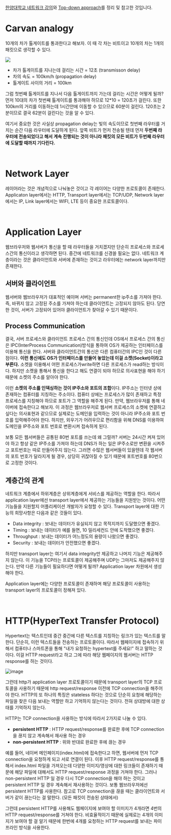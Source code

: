 [한양대학교 네트워크 강의](http://www.kocw.net/home/search/kemView.do?kemId=1169634)와 [Top-down approach](http://www.bau.edu.jo/UserPortal/UserProfile/PostsAttach/10617_1870_1.pdf)를 정리 및 참고한 것입니다.

# Carvan analogy

10개의 차가 톨게이트를 통과한다고 해보자. 이 때 각 차는 비트이고 10개의 차는 1개의 패킷으로 생각할 수 있다. 

<img src="https://user-images.githubusercontent.com/35518072/42719538-25a1beca-8752-11e8-8a53-177cba8ca99a.png">

* 차가 톨게이트를 지나는데 걸리는 시간 = 12초 (transmisson delay)
* 차의 속도 = 100km/h (propagation delay)
* 톨게이트 사이의 거리 = 100km

그럼 첫번째 톨게이트를 지나서 다음 톨게이트까지 가는데 걸리는 시간은 어떻게 될까? 먼저 10대의 차가 첫번째 톨게이트를 통과해야 하므로 12*10 = 120초가 걸린다. 또한 100km의 거리를 이동하는데 1시간안에 이동할 수 있으므로 60분이 걸린다. 120초는 2분이므로 결국 62분이 걸린다는 것을 알 수 있다. 

여기서 중요한 것은 사실상 propagation delay는 빛의 속도이므로 첫번째 라우터를 거치는 순간 다음 라우터에 도달하게 된다. 앞쪽 비트가 먼저 전송될 텐데 먼저 **두번째 라우터에 전송되었다고 해서 계속 진행되는 것이 아니라 패킷의 모든 비트가 두번째 라우터에 도달할 때까지 기다린다.**

<br>

# Network Layer

레이어라는 것은 개념적으로 나눠놓은 것이고 각 레이어는 다양한 프로토콜이 존재한다. Applicaton layer에서는 HTTP, Transport layer에서는 TCP/UDP, Network layer에서는 IP, Link layer에서는 WIFI, LTE 등이 중요한 프로토콜이다.

<br>

# Application Layer

웹브라우저와 웹서버가 통신을 할 때 라우터들을 거치겠지만 단순히 프로세스와 프로세스간의 통신이라고 생각하면 된다. 중간에 네트워크를 신경쓸 필요는 없다. 네트워크 계층이라는 것은 클라이언트와 서버에 존재하는 것이고 라우터에는 network layer까지만 존재한다. 

## 서버와 클라이언트

웹서버와 웹브라우저가 대표적인 예이며 서버는 permanent한 ip주소를 가져야 한다. 즉, 바뀌지 않고 고정된 주소를 가져야 하는데 클라이언트는 고정되지 않아도 된다. 당연한 것이, 서버가 고정되어 있어야 클라이언트가 찾아갈 수 있기 때문이다.

## Process Communication

결국, 서버 프로세스와 클라이언트 프로세스 간의 통신인데 OS에서 프로세스 간의 통신은 IPC(InterProcess Communication)방식을 통하여 OS가 제공하는 인터페이스를 이용해 통신을 한다. 서버와 클라이언트간의 통신은 다른 컴퓨터간의 IPC인 것이 다른 점이다. **이런 통신에도 OS가 인터페이스를 만들어 놓았는데 이걸 소켓(Socket)이라고 부른다.** 소켓을 이용해서 어떤 프로세스가write하면 다른 프로세스가 read하는 방식이다. 하지만 소켓을 통해서 통신을 한다고 해도 연결이 되야 하므로 의사표현을 해야 하기 때문에 소켓의 주소를 알아야 한다. 

이런 **소켓의 주소를 인덱싱하는 것이 IP주소와 포트의 조합**이다. IP주소는 인터넷 상에 존재하는 컴퓨터를 지칭하는 주소이다. 컴퓨터 상에는 프로세스가 많이 존재하고 특정 프로세스를 지칭해야 하므로 포트가 그 역할을 해주게 된다. 만약, 웹브라우저를 통해 네이버에 접속한다고 해보자. 이 과정은 웹브라우저로 웹서버 프로세스의 소켓에 연결하고 싶다는 의사표현과 같으므로 실제로는 도메인을 입력하는 것이 아니라 IP주소와 포트 번호를 입력해주어야 한다. 하지만, 외우기가 어려우므로 편리함을 위해 DNS를 이용하여 도메인을 IP주소와 포트 번호로 변환시켜 접속하게 된다.

보통 모든 웹서버들은 공통된 80번 포트를 쓰는데 왜 그럴까? 서버는 24시간 켜져 있어야 하고 항상 같은 IP주소를 가져야 하는데 DNS가 하는 일은 IP주소로만 변환을 시켜주고 포트번호는 따로 만들어주지 않는다. 그러면 수많은 웹서버들이 있을텐데 각 웹서버의 포트 번호가 달라지게 될 경우, 상당히 귀찮아질 수 있기 때문에 포트번호를 80번으로 고정한 것이다.

## 계층간의 관계

네트워크 계층에서 하위계층은 상위계층에게 서비스를 제공하는 역할을 한다. 따라서 application layer에선 transport layer에서 제공하는 기능들을 지원받는 것이다. 어떤 기능들을 지원할지 어플리케이션 개발자가 요청할 수 있다. Transport layer에 대한 기능의 희망사항은 다음과 같은 것들이 있다.

* Data integrity : 보내는 데이터가 유실되지 않고 목적지까지 도달했으면 좋겠다.
* Timing : 보내는 데이터가 예를 들면, 10 밀리세컨드 안에 도착했으면 좋겠다.
* Throughput : 보내는 데이터가 어느정도의 용량이 나왔으면 좋겠다.
* Security : 보내는 데이터가 안전했으면 좋겠다.

하지만 transport layer는 여기서 data integrity만 제공하고 나머지 기능은 제공해주지 않는다. 이 기능을 TCP라는 프로토콜이 제공해주며 UDP는 그마저도 제공해주지 않는다. 만약 다른 기능들이 필요하다면 어떻게 될까? Application layer 차원에서 생성해야 한다.

Application layer에는 다양한 프로토콜이 존재하며 해당 프로토콜이 사용하는 transport layer의 프로토콜이 정해져 있다.

<br>

# HTTP(HyperText Transfer Protocol)

Hypertext는 텍스트인데 중간 중간에 다른 텍스트를 지칭하는 링크가 있는 텍스트를 말한다. 단순히, 이런 텍스트들을 전송하는 프로토콜이다. 따라서 웹페이지에 접속하기 위해서 컴퓨터나 스마트폰을 통해 "내가 요청하는 hypertext를 주세요!" 하고 말하는 것이다. 이걸 HTTP request라고 하고 그에 따라 해당 웹페이지의 웹서버는 HTTP response를 하는 것이다.

![image](https://user-images.githubusercontent.com/35518072/42719838-727bfa3a-8757-11e8-9a7e-ada3253a6569.png)

그런데 http가 application layer 프로토콜이기 때문에 transport layer의 TCP 프로토콜을 사용하기 때문에 http request/response 이전에 TCP connection을 해주어야 한다. HTTP의 또 하나의 특징은 stateless 하다는 것으로 단순히 요청에 해당하는 파일을 찾은 다음 보내는 역할만 하고 기억하지 않는다는 것이다. 전혀 상대방에 대한 상태를 기억하지 않는다.

HTTP는 TCP connection을 사용하는 방식에 따라서 2가지로 나눌 수 있다.

* **persistent HTTP** : HTTP request/response를 완료한 후에 TCP connection을 끊지 않고 계속해서 재사용 하는 경우
* **non-persistent HTTP** : 위와 반대로 완료한 후에 끊는 경우

예를 들어, 네이버 메인페이지(index.html)에 접속한다고 하면, 웹서버에 먼저 TCP connection을 요청하게 되고 서로 연결이 된다. 이후 HTTP request/response를 통해서 index.html 파일을 가져오는데 다양한 이미지/영상에 대한 링크들이 존재하기 때문에 해당 파일에 대해서도 HTTP request/response 과정을 거쳐야 한다. 그러나 non-persistent HTTP 일 경우 다시 TCP connection을 해야 하는 것이고 persistent HTTP 일 경우 계속해서 재사용하는 것이다. 보통 웹브라우저에선 persistent HTTP를 사용한다. 참고로 TCP connection을 끊을 때는 클라이언트와 서버가 같이 끊는다는 걸 말한다. (모든 패킷이 전송된 상태에서)

그런데 persistent HTTP를 사용해도 웹페이지에 보여야 할 이미지가 4개라면 4번의 HTTP request/response를 거쳐야 한다. 비효율적이기 때문에 실제로는 4개의 이미지가 보여야 할 걸 알기 때문에 한번에 4개를 요청하는 HTTP request를 보내는 파이프라인 방식을 사용한다.